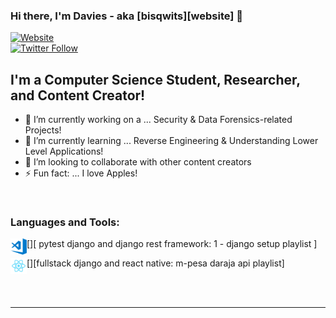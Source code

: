 ### Hi there, I'm Davies - aka [bisqwits][website] 👋

[![Website](https://img.shields.io/website?label=DAVIESATEKA.COM&style=for-the-badge&up_message=GO&url=https%3A%2F%2Fdaviesateka.com)](https://daviesateka.com)
<br>
[![Twitter Follow](https://img.shields.io/twitter/follow/atcwl?label=FOLLOW%20%40daviesateka&style=for-the-badge)](https://twitter.com/atcwl)

## I'm a Computer Science Student, Researcher,  and Content Creator!

- 🔭 I’m currently working on a ... Security & Data Forensics-related Projects!
- 🌱 I’m currently learning ... Reverse Engineering & Understanding Lower Level Applications!
- 👯 I’m looking to collaborate with other content creators
- ⚡ Fun fact: ... I love Apples!

<br />

### Languages and Tools:

[<img align="left" alt="Visual Studio Code" width="26px" src="https://raw.githubusercontent.com/github/explore/80688e429a7d4ef2fca1e82350fe8e3517d3494d/topics/visual-studio-code/visual-studio-code.png" />][ pytest django and django rest framework: 1 - django setup playlist ]

[<img align="left" alt="HTML5" width="26px" src="https://raw.githubusercontent.com/github/explore/80688e429a7d4ef2fca1e82350fe8e3517d3494d/topics/react/react.png" />][fullstack django and react native: m-pesa daraja api playlist]

<br />
<br />

---
